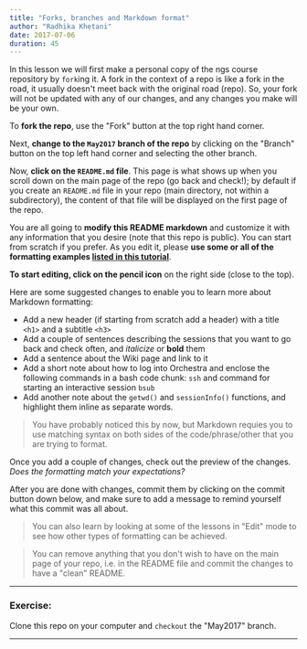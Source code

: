 ```yaml
---
title: "Forks, branches and Markdown format"
author: "Radhika Khetani"
date: 2017-07-06
duration: 45
---
```


In this lesson we will first make a personal copy of the ngs course repository by `fork`ing it. A fork in the context of a repo is like a fork in the road, it usually doesn't meet back with the original road (repo). So, your fork will not be updated with any of our changes, and any changes you make will be your own.

To **fork the repo**, use the "Fork" button at the top right hand corner.

Next, **change to the `May2017` branch of the repo** by clicking on the "Branch" button on the top left hand corner and selecting the other branch. 

Now, **click on the `README.md` file**. This page is what shows up when you scroll down on the main page of the repo (go back and check!); by default if you create an `README.md` file in your repo (main directory, not within a subdirectory), the content of that file will be displayed on the first page of the repo.

You are all going to **modify this README markdown** and customize it with any information that you desire (note that this repo is public). You can start from scratch if you prefer. As you edit it, please **use some or all of the formatting examples [listed in this tutorial](https://guides.github.com/features/mastering-markdown/#examples)**. 

**To start editing, click on the pencil icon** on the right side (close to the top). 

Here are some suggested changes to enable you to learn more about Markdown formatting:

* Add a new header (if starting from scratch add a header) with a title `<h1>` and a subtitle `<h3>`
* Add a couple of sentences describing the sessions that you want to go back and check often, and *italicize* or **bold** them
* Add a sentence about the Wiki page and link to it
* Add a short note about how to log into Orchestra and enclose the following commands in a bash code chunk: `ssh` and command for starting an interactive session `bsub`
* Add another note about the `getwd()` and `sessionInfo()` functions, and highlight them inline as separate words.

> You have probably noticed this by now, but Markdown requies you to use matching syntax on both sides of the code/phrase/other that you are trying to format.

Once you add a couple of changes, check out the preview of the changes. *Does the formatting match your expectations?*

After you are done with changes, commit them by clicking on the commit button down below, and make sure to add a message to remind yourself what this commit was all about.

> You can also learn by looking at some of the lessons in "Edit" mode to see how other types of formatting can be achieved.

> You can remove anything that you don't wish to have on the main page of your repo, i.e. in the README file and commit the changes to have a "clean" README.

***
### Exercise:

Clone this repo on your computer and `checkout` the "May2017" branch.

***
